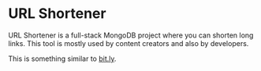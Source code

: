 # URL Shortener 
URL Shortener is a full-stack MongoDB project where you can shorten long links. This tool is mostly used by content creators and also by developers. 

This is something similar to [bit.ly](https://bit.ly/). 

